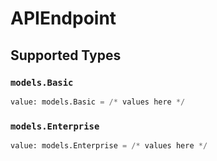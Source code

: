 # APIEndpoint


## Supported Types

### `models.Basic`

```python
value: models.Basic = /* values here */
```

### `models.Enterprise`

```python
value: models.Enterprise = /* values here */
```

